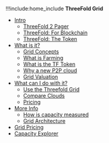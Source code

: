 !!!include:home_include
**ThreeFold Grid**
- [Intro](grid_intro)
  - [ThreeFold 2 Pager](https://threefold.docsend.com/view/cp7cn5m8vzhr7g49)
  - [ThreeFold: For Blockchain](https://threefold.docsend.com/view/zvy8ub83icrzqhnp)
  - [ThreeFold: The Token](https://threefold.docsend.com/view/p4skb74nsd9xemqb)
- [What is it?](grid_concepts)
  - [Grid Concepts](grid_concepts)
  - [What is Farming](farming_intro)
  - [What is the TF Token](token_what)
  - [Why a new P2P cloud](grid_why)
  - [Grid Valuation](grid_valuation)
- [What can I do with it?](grid_use)
  - [Use the Threefold Grid](grid_use)
  - [Compare Clouds](cloud:cloud_compare)
  - [Pricing](pricing)
- [More Info](grid_toc)
  - [How is capacity measured](cloudunits)
  - [Grid Architecture](grid_architecture)
- [Grid Pricing](pricing)
- [Capacity Explorer](tfgrid_explorer)


